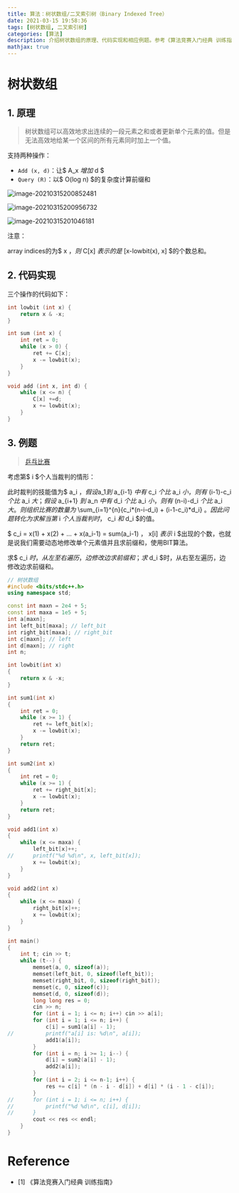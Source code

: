 ```yaml
---
title: 算法：树状数组/二叉索引树（Binary Indexed Tree）
date: 2021-03-15 19:58:36
tags: [树状数组, 二叉索引树]
categories: [算法]
description: 介绍树状数组的原理、代码实现和相应例题。参考《算法竞赛入门经典 训练指南》
mathjax: true
---
```


# 树状数组

## 1. 原理

>  树状数组可以高效地求出连续的一段元素之和或者更新单个元素的值。但是无法高效地给某一个区间的所有元素同时加上一个值。

支持两种操作：

- `Add (x, d)`：让$ A_x $增加$ d $
- `Query (R)`：以$ O(log n) $的复杂度计算前缀和

![image-20210315200852481](https://maples31-blog.oss-cn-beijing.aliyuncs.com/img/image-20210315200852481.png)

![image-20210315200956732](https://maples31-blog.oss-cn-beijing.aliyuncs.com/img/image-20210315200956732.png)

![image-20210315201046181](https://maples31-blog.oss-cn-beijing.aliyuncs.com/img/image-20210315201046181.png)

注意：

array indices的为$ x $，则$ C[x] $表示的是$ [x-lowbit(x), x] $的个数总和。



## 2. 代码实现

三个操作的代码如下：

```c++
int lowbit (int x) {
    return x & -x;
}
```

```c++
int sum (int x) {
    int ret = 0;
    while (x > 0) {
        ret += C[x];
        x -= lowbit(x);
    }
}
```

```c++
void add (int x, int d) {
    while (x <= n) {
        C[x] +=d;
        x += lowbit(x);
    }
}
```



## 3. 例题

> [乒乓比赛](https://vjudge.net/problem/UVALive-4329)

考虑第$ i $个人当裁判的情形：

此时裁判的技能值为$ a_i $，假设$a_1$到$ a_{i-1} $中有$ c_i $个比$ a_i $小，则有$ (i-1)-c_i $个比$ a_i $大；假设$ a_{i+1} $到$ a_n $中有$ d_i $个比$ a_i $小，则有$ (n-i)-d_i $个比$ a_i $大。则组织比赛的数量为$ \sum_{i=1}^{n}{c_i*(n-i-d_i) + (i-1-c_i)*d_i} $。因此问题转化为求解当第$ i $个人当裁判时，$ c_i $和$ d_i $的值。

$ c_i = x(1) + x(2) + ... + x(a_i-1) = sum(a_i-1) $，$ x[i] $表示$ i $出现的个数，也就是说我们需要动态地修改单个元素值并且求前缀和，使用BIT算法。

求$ c_i $时，从左至右遍历，边修改边求前缀和；求$ d_i $时，从右至左遍历，边修改边求前缀和。

```c++
// 树状数组 
#include <bits/stdc++.h>
using namespace std;

const int maxn = 2e4 + 5;
const int maxa = 1e5 + 5;
int a[maxn];
int left_bit[maxa]; // left_bit
int right_bit[maxa]; // right_bit
int c[maxn]; // left
int d[maxn]; // right
int n;

int lowbit(int x)
{
	return x & -x;
}

int sum1(int x)
{
	int ret = 0;
	while (x >= 1) {
		ret += left_bit[x];
		x -= lowbit(x);
	}
	return ret;
}

int sum2(int x)
{
	int ret = 0;
	while (x >= 1) {
		ret += right_bit[x];
		x -= lowbit(x);
	}
	return ret;
}

void add1(int x)
{
	while (x <= maxa) {
		left_bit[x]++;
//		printf("%d %d\n", x, left_bit[x]);
		x += lowbit(x);
	}
}

void add2(int x)
{
	while (x <= maxa) {
		right_bit[x]++;
		x += lowbit(x);
	}
}

int main()
{
	int t; cin >> t;
	while (t--) {
		memset(a, 0, sizeof(a));
		memset(left_bit, 0, sizeof(left_bit));
		memset(right_bit, 0, sizeof(right_bit));
		memset(c, 0, sizeof(c));
		memset(d, 0, sizeof(d));
		long long res = 0;
		cin >> n;
		for (int i = 1; i <= n; i++) cin >> a[i];
		for (int i = 1; i <= n; i++) {
			c[i] = sum1(a[i] - 1);
//			printf("a[i] is: %d\n", a[i]);
			add1(a[i]);
		}
		for (int i = n; i >= 1; i--) {
			d[i] = sum2(a[i] - 1);
			add2(a[i]);
		}
		for (int i = 2; i <= n-1; i++) {
			res += c[i] * (n - i - d[i]) + d[i] * (i - 1 - c[i]);
		}
//		for (int i = 1; i <= n; i++) {
//			printf("%d %d\n", c[i], d[i]);
//		}
		cout << res << endl;
	}
}
```



# Reference

- [1] 《算法竞赛入门经典 训练指南》